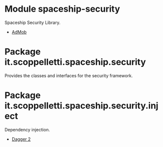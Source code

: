 # Module spaceship-security

Spaceship Security Library.

* [AdMob](http://www.google.com/admob)

# Package it.scoppelletti.spaceship.security

Provides the classes and interfaces for the security framework.

# Package it.scoppelletti.spaceship.security.inject

Dependency injection.

* [Dagger 2](http://google.github.io/dagger)
